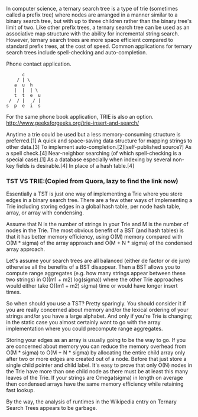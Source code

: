 In computer science, a ternary search tree is a type of trie (sometimes called a prefix tree) where nodes are arranged in a manner similar to a binary search tree, but with up to three children rather than the binary tree's limit of two. Like other prefix trees, a ternary search tree can be used as an associative map structure with the ability for incremental string search. However, ternary search trees are more space efficient compared to standard prefix trees, at the cost of speed. Common applications for ternary search trees include spell-checking and auto-completion.

Phone contact application.

          c
        / | \
       a  u  h
       |  |  | \
       t  t  e  u
     /  / |   / |
    s  p  e  i  s

For the same phone book application, TRIE is also an option.
http://www.geeksforgeeks.org/trie-insert-and-search/

Anytime a trie could be used but a less memory-consuming structure is preferred.[1]
A quick and space-saving data structure for mapping strings to other data.[3]
To implement auto-completion.[2][self-published source?]
As a spell check.[4]
Near-neighbor searching (of which spell-checking is a special case).[1]
As a database especially when indexing by several non-key fields is desirable.[4]
In place of a hash table.[4]

###  TST VS TRIE:(Copied from Quora, lazy to find the link now)

Essentially a TST is just one way of implementing a Trie where you store edges in a binary search tree.  There are a few other ways of implementing a Trie including storing edges in a global hash table, per node hash table, array, or array with condensing.

Assume that N is the number of strings in your Trie and M is the number of nodes in the Trie.  The most obvious benefit of a BST (and hash tables) is that it has better memory efficiency, using O(M) memory compared with O(M * sigma) of the array approach and O(M + N * sigma) of the condensed array approach.

Let's assume your search trees are all balanced (either de factor or de jure) otherwise all the benefits of a BST disappear.  Then a BST allows you to compute range aggregates (e.g. how many strings appear between these two strings) in O((m1 + m2) log(sigma)) where the other Trie approaches would either take O((m1 + m2) sigma) time or would have longer insert times.

So when should you use a TST?  Pretty sparingly.  You should consider it if you are really concerned about memory and/or the lexical ordering of your strings and/or you have a large alphabet.  And only if you're Trie is changing; in the static case you almost certainly want to go with the array implementation where you could precompute range aggregates.

Storing your edges as an array is usually going to be the way to go.  If you are concerned about memory you can reduce the memory overhead from O(M * sigma) to O(M + N * sigma) by allocating the entire child array only after two or more edges are created out of a node.  Before that just store a single child pointer and child label.  It's easy to prove that only O(N) nodes in the Trie have more than one child node as there must be at least this many leaves of the Trie.  If your strings are Omega(sigma) in length on average then condensed arrays have the same memory efficiency while retaining fast lookup.

By the way, the analysis of runtimes in the Wikipedia entry on Ternary Search Trees appears to be garbage.


